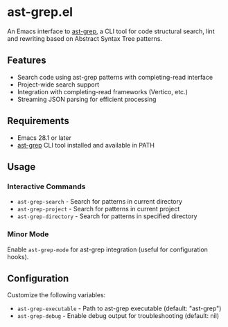 # ast-grep.el

An Emacs interface to [ast-grep](https://github.com/ast-grep/ast-grep), a CLI tool for code structural search, lint and rewriting based on Abstract Syntax Tree patterns.

## Features

- Search code using ast-grep patterns with completing-read interface
- Project-wide search support
- Integration with completing-read frameworks (Vertico, etc.)
- Streaming JSON parsing for efficient processing


## Requirements

- Emacs 28.1 or later
- [ast-grep](https://github.com/ast-grep/ast-grep) CLI tool installed and available in PATH

## Usage

### Interactive Commands

- `ast-grep-search` - Search for patterns in current directory
- `ast-grep-project` - Search for patterns in current project  
- `ast-grep-directory` - Search for patterns in specified directory

### Minor Mode

Enable `ast-grep-mode` for ast-grep integration (useful for configuration hooks).

## Configuration

Customize the following variables:

- `ast-grep-executable` - Path to ast-grep executable (default: "ast-grep")
- `ast-grep-debug` - Enable debug output for troubleshooting (default: nil)

